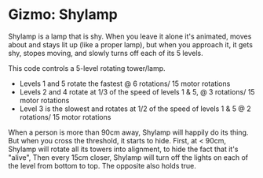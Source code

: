 # Gizmo: Shylamp
Shylamp is a lamp that is shy. When you leave it alone it's animated, moves about and stays lit up (like a proper lamp),  but when you approach it, it gets shy, stopes moving, and slowly turns off each of its 5 levels.

This code controls a 5-level rotating tower/lamp.

* Levels 1 and 5 rotate the fastest @ 6 rotations/ 15 motor rotations
* Levels 2 and 4 rotate at 1/3 of the speed of levels 1 & 5, @ 3 rotations/ 15 motor rotations
* Level 3 is the slowest and rotates at 1/2 of the speed of levels 1 & 5 @ 2 rotations/ 15 motor rotations
  
When a person is more than 90cm away, Shylamp will happily do its thing.
But when you cross the threshold, it starts to hide. 
First, at < 90cm, Shylamp will rotate all its towers into alignment, to hide the fact that it's "alive",
Then every 15cm closer, Shylamp will turn off the lights on each of the level from bottom to top.
The opposite also holds true.
